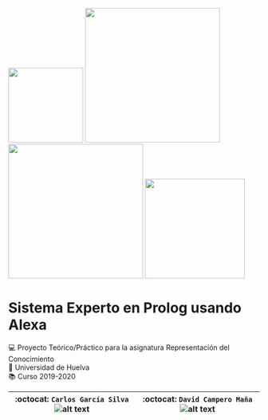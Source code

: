 <img src="https://github.com/byLiTTo/SistemaExperto/blob/master/Parte%20Te%C3%B3rica/images/LogoETSI.png" width="150"> <img src="https://github.com/byLiTTo/SistemaExperto/blob/master/Parte%20Pr%C3%A1ctica/imagenes/HuecoBlanco.png" width="270"> <img src="https://github.com/byLiTTo/SistemaExperto/blob/master/Parte%20Pr%C3%A1ctica/imagenes/HuecoBlanco.png" width="270"> <img src="https://github.com/byLiTTo/SistemaExperto/blob/master/Parte%20Pr%C3%A1ctica/imagenes/LogoUHU.png" width="200">

# Sistema Experto en Prolog usando Alexa
:computer: Proyecto Teórico/Práctico para la asignatura Representación del Conocimiento  
:school: Universidad de Huelva  
:books: Curso 2019-2020  

| :octocat: `Carlos García Silva` ![alt text](https://github.com/byLiTTo/SistemaExperto/blob/master/Parte%20Te%C3%B3rica/images/FotoDePerfil_1.jpg)  | :octocat: `David Campero Maña` ![alt text](https://github.com/byLiTTo/SistemaExperto/blob/master/Parte%20Te%C3%B3rica/images/FotoDePerfil_2.jpg)  |  
|---|---|
